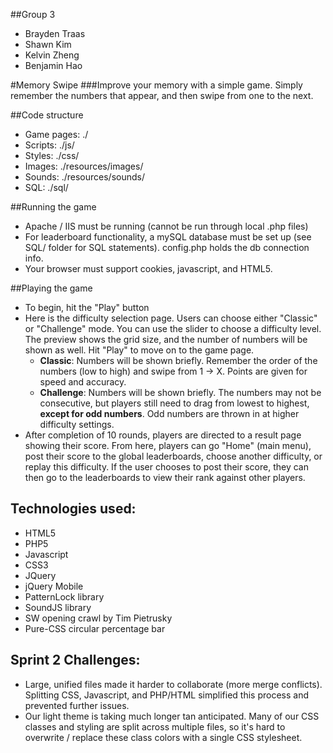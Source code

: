 ##Group 3 
* Brayden Traas
* Shawn Kim
* Kelvin Zheng
* Benjamin Hao

#Memory Swipe
###Improve your memory with a simple game. Simply remember the numbers that appear, and then swipe from one to the next.

##Code structure

* Game pages: ./
* Scripts:    ./js/
* Styles:     ./css/
* Images:     ./resources/images/
* Sounds:     ./resources/sounds/
* SQL:        ./sql/


##Running the game

* Apache / IIS must be running (cannot be run through local .php files)
* For leaderboard functionality, a mySQL database must be set up (see SQL/ folder for SQL statements). config.php holds the db connection info.
* Your browser must support cookies, javascript, and HTML5.

##Playing the game

* To begin, hit the "Play" button
* Here is the difficulty selection page. Users can choose either "Classic" or "Challenge" mode. You can use the slider to choose a difficulty level. The preview shows the grid size, and the number of numbers will be shown as well. Hit "Play" to move on to the game page.
  * **Classic**: Numbers will be shown briefly. Remember the order of the numbers (low to high) and swipe from 1 -> X. Points are given for speed and accuracy.
  * **Challenge**: Numbers will be shown briefly. The numbers may not be consecutive, but players still need to drag from lowest to highest, **except for odd numbers**. Odd numbers are thrown in at higher difficulty settings.
* After completion of 10 rounds, players are directed to a result page showing their score. From here, players can go "Home" (main menu), post their score to the global leaderboards, choose another difficulty, or replay this difficulty. If the user chooses to post their score, they can then go to the leaderboards to view their rank against other players.

## Technologies used:
* HTML5
* PHP5
* Javascript
* CSS3
* JQuery
* jQuery Mobile
* PatternLock library
* SoundJS library
* SW opening crawl by Tim Pietrusky
* Pure-CSS circular percentage bar

## Sprint 2 Challenges:
* Large, unified files made it harder to collaborate (more merge conflicts). Splitting CSS, Javascript, and PHP/HTML simplified this process and prevented further issues.
* Our light theme is taking much longer tan anticipated. Many of our CSS classes and styling are split across multiple files, so it's hard to overwrite / replace these class colors with a single CSS stylesheet.


